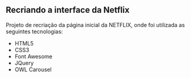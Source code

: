 ## Recriando a interface da Netflix

Projeto de recriação da página inicial da NETFLIX, onde foi utilizada as seguintes tecnologias:

- HTML5
- CSS3
- Font Awesome
- JQuery
- OWL Carousel

